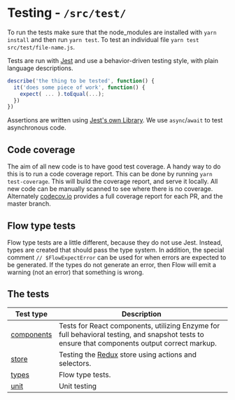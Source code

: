 # Testing - `/src/test/`

To run the tests make sure that the node_modules are installed with `yarn install` and then run `yarn test`. To test an individual file `yarn test src/test/file-name.js`.

Tests are run with [Jest](https://facebook.github.io/jest/) and use a behavior-driven testing style, with plain language descriptions.

```javascript
describe('the thing to be tested', function() {
  it('does some piece of work', function() {
    expect( ... ).toEqual(...);
  })
})
```

Assertions are written using [Jest's own Library](https://facebook.github.io/jest/docs/using-matchers.html#content).
We use `async`/`await` to test asynchronous code.

## Code coverage

The aim of all new code is to have good test coverage. A handy way to do this is to run a code coverage report. This can be done by running `yarn test-coverage`. This will build the coverage report, and serve it locally. All new code can be manually scanned to see where there is no coverage. Alternately [codecov.io](https://codecov.io/gh/firefox-devtools/profiler) provides a full coverage report for each PR, and the master branch.

## Flow type tests

Flow type tests are a little different, because they do not use Jest. Instead, types are created that should pass the type system. In addition, the special comment `// $FlowExpectError` can be used for when errors are expected to be generated. If the types do not generate an error, then Flow will emit a warning (not an error) that something is wrong.

## The tests

| Test type                  | Description |
| -------------------------- | ----------- |
| [components](./components) | Tests for React components, utilizing Enzyme for full behavioral testing, and snapshot tests to ensure that components output correct markup. |
| [store](./store)           | Testing the [Redux](http://redux.js.org/) store using actions and selectors. |
| [types](./types)           | Flow type tests. |
| [unit](./unit)             | Unit testing |
